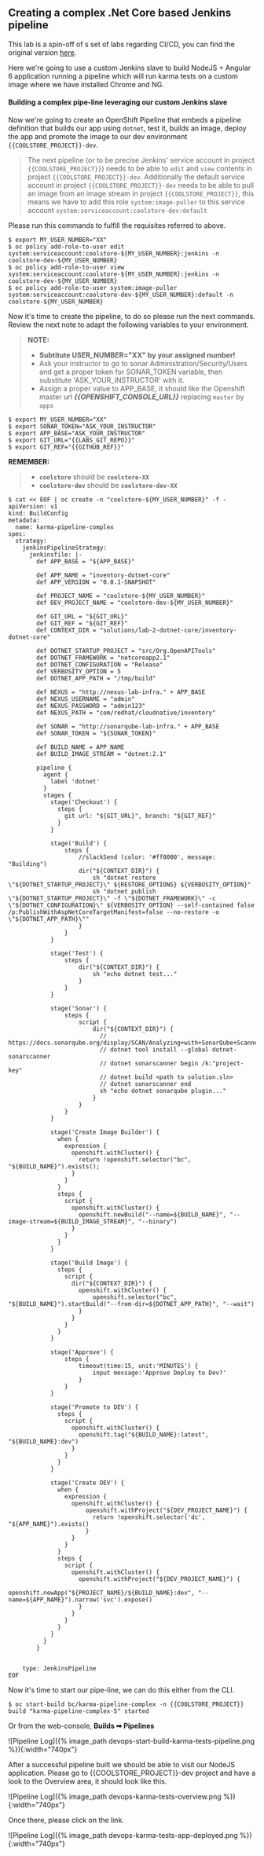 ## Creating a complex .Net Core based Jenkins pipeline

This lab is a spin-off of s set of labs regarding CI/CD, you can find the original version [here](https://github.com/openshift-labs/devops-guides).

Here we're going to use a custom Jenkins slave to build NodeJS + Angular 6 application running a pipeline which will run karma tests on a custom image where we have installed Chrome and NG.


#### Building a complex pipe-line leveraging our custom Jenkins slave

Now we're going to create an OpenShift Pipeline that embeds a pipeline definition that builds our app using `dotnet`, test it, builds an image, deploy the app and promote the image to our dev environment `{{COOLSTORE_PROJECT}}-dev`.

> The next pipeline (or to be precise Jenkins' service account in project `{{COOLSTORE_PROJECT}}`) needs to be able to `edit` and `view` contents in project `{{COOLSTORE_PROJECT}}-dev`. 
> Additionally the default service account in project `{{COOLSTORE_PROJECT}}-dev` needs to be able to pull an image from an image stream in project `{{COOLSTORE_PROJECT}}`, this means we have to add this role `system:image-puller` to this service account `system:serviceaccount:coolstore-dev:default`

Please run this commands to fulfill the requisites referred to above.

~~~ shell
$ export MY_USER_NUMBER="XX"
$ oc policy add-role-to-user edit system:serviceaccount:coolstore-${MY_USER_NUMBER}:jenkins -n coolstore-dev-${MY_USER_NUMBER}
$ oc policy add-role-to-user view system:serviceaccount:coolstore-${MY_USER_NUMBER}:jenkins -n coolstore-dev-${MY_USER_NUMBER}
$ oc policy add-role-to-user system:image-puller system:serviceaccount:coolstore-dev-${MY_USER_NUMBER}:default -n coolstore-${MY_USER_NUMBER}
~~~

Now it's time to create the pipeline, to do so please run the next commands. Review the next note to adapt the following variables to your environment.

> **NOTE:** 
>
> * **Subtitute USER_NUMBER="XX" by your assigned number!**
> * Ask your instructor to go to sonar Administration/Security/Users and get a proper token for SONAR_TOKEN variable, then substitute 'ASK_YOUR_INSTRUCTOR' with it.
> * Assign a proper value to APP_BASE, it should like the Openshift master url ***{{OPENSHIFT_CONSOLE_URL}}*** replacing `master` by `apps`
> 

~~~shell
$ export MY_USER_NUMBER="XX"
$ export SONAR_TOKEN="ASK_YOUR_INSTRUCTOR"
$ export APP_BASE="ASK_YOUR_INSTRUCTOR"
$ export GIT_URL="{{LABS_GIT_REPO}}"
$ export GIT_REF="{{GITHUB_REF}}"
~~~

**REMEMBER:**

> * **`coolstore`** should be **`coolstore-XX`**
> * **`coolstore-dev`** should be **`coolstore-dev-XX`**

~~~shell
$ cat << EOF | oc create -n "coolstore-${MY_USER_NUMBER}" -f -
apiVersion: v1
kind: BuildConfig
metadata:
  name: karma-pipeline-complex
spec:
  strategy:
    jenkinsPipelineStrategy:
      jenkinsfile: |-
        def APP_BASE = "${APP_BASE}"

        def APP_NAME = "inventory-dotnet-core"
        def APP_VERSION = "0.0.1-SNAPSHOT"

        def PROJECT_NAME = "coolstore-${MY_USER_NUMBER}"
        def DEV_PROJECT_NAME = "coolstore-dev-${MY_USER_NUMBER}"

        def GIT_URL = "${GIT_URL}"
        def GIT_REF = "${GIT_REF}"
        def CONTEXT_DIR = "solutions/lab-2-dotnet-core/inventory-dotnet-core"

        def DOTNET_STARTUP_PROJECT = "src/Org.OpenAPITools"
        def DOTNET_FRAMEWORK = "netcoreapp2.1"
        def DOTNET_CONFIGURATION = "Release"
        def VERBOSITY_OPTION = 5
        def DOTNET_APP_PATH = "/tmp/build"

        def NEXUS = "http://nexus-lab-infra." + APP_BASE
        def NEXUS_USERNAME = "admin"
        def NEXUS_PASSWORD = "admin123"
        def NEXUS_PATH = "com/redhat/cloudnative/inventory"

        def SONAR = "http://sonarqube-lab-infra." + APP_BASE
        def SONAR_TOKEN = "${SONAR_TOKEN}"

        def BUILD_NAME = APP_NAME
        def BUILD_IMAGE_STREAM = "dotnet:2.1"

        pipeline {
          agent {
            label 'dotnet'
          }
          stages {
            stage('Checkout') {
              steps {
                git url: "${GIT_URL}", branch: "${GIT_REF}"
              }
            }
            
            stage('Build') {
                steps {
                    //slackSend (color: '#ff0000', message: "Building")
                    dir("${CONTEXT_DIR}") {
                        sh "dotnet restore \"${DOTNET_STARTUP_PROJECT}\" ${RESTORE_OPTIONS} ${VERBOSITY_OPTION}"
                        sh "dotnet publish \"${DOTNET_STARTUP_PROJECT}\" -f \"${DOTNET_FRAMEWORK}\" -c \"${DOTNET_CONFIGURATION}\" ${VERBOSITY_OPTION} --self-contained false /p:PublishWithAspNetCoreTargetManifest=false --no-restore -o \"${DOTNET_APP_PATH}\""
                    }
                }
            }
            
            stage('Test') {
                steps {
                    dir("${CONTEXT_DIR}") {
                        sh "echo dotnet test..."
                    }
                }
            }
            
            stage('Sonar') {
                steps {
                    script {
                        dir("${CONTEXT_DIR}") {
                          // https://docs.sonarqube.org/display/SCAN/Analyzing+with+SonarQube+Scanner+for+MSBuild
                          // dotnet tool install --global dotnet-sonarscanner
                          // dotnet sonarscanner begin /k:"project-key"
                          // dotnet build <path to solution.sln>
                          // dotnet sonarscanner end
                          sh "echo dotnet sonarqube plugin..."
                        }
                    }
                }
            }
                                
            stage('Create Image Builder') {
              when {
                expression {
                  openshift.withCluster() {
                    return !openshift.selector("bc", "${BUILD_NAME}").exists();
                  }
                }
              }
              steps {
                script {
                  openshift.withCluster() {
                    openshift.newBuild("--name=${BUILD_NAME}", "--image-stream=${BUILD_IMAGE_STREAM}", "--binary")
                  }
                }
              }
            }

            stage('Build Image') {
              steps {
                script {
                  dir("${CONTEXT_DIR}") {
                    openshift.withCluster() {
                        openshift.selector("bc", "${BUILD_NAME}").startBuild("--from-dir=${DOTNET_APP_PATH}", "--wait")
                    }      
                  }
                }
              }
            }

            stage('Approve') {
                steps {
                    timeout(time:15, unit:'MINUTES') {
                        input message:'Approve Deploy to Dev?'
                    }
                }
            }

            stage('Promote to DEV') {
              steps {
                script {
                  openshift.withCluster() {
                    openshift.tag("${BUILD_NAME}:latest", "${BUILD_NAME}:dev")
                  }
                }
              }
            }

            stage('Create DEV') {
              when {
                expression {
                  openshift.withCluster() {
                      openshift.withProject("${DEV_PROJECT_NAME}") {
                        return !openshift.selector('dc', "${APP_NAME}").exists()
                      }
                  }
                }
              }
              steps {
                script {
                  openshift.withCluster() {
                    openshift.withProject("${DEV_PROJECT_NAME}") {
                        openshift.newApp("${PROJECT_NAME}/${BUILD_NAME}:dev", "--name=${APP_NAME}").narrow('svc').expose()
                    }
                  }
                }
              }
            }
          }
        }


    type: JenkinsPipeline
EOF
~~~

Now it's time to start our pipe-line, we can do this either from the CLI.

~~~shell
$ oc start-build bc/karma-pipeline-complex -n {{COOLSTORE_PROJECT}}
build "karma-pipeline-complex-5" started
~~~

Or from the web-console, **Builds ➡ Pipelines**

![Pipeline Log]({% image_path devops-start-build-karma-tests-pipeline.png %}){:width="740px"}

After a successful pipeline built we should be able to visit our NodeJS application. Please go to {{COOLSTORE_PROJECT}}-dev project and have a look to the Overview area, it should look like this. 

![Pipeline Log]({% image_path devops-karma-tests-overview.png %}){:width="740px"}

Once there, please click on the link.

![Pipeline Log]({% image_path devops-karma-tests-app-deployed.png %}){:width="740px"}
